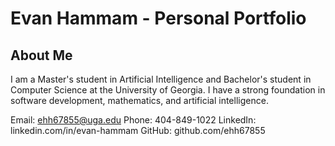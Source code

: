 # Evan Hammam - Personal Portfolio

## About Me
I am a Master's student in Artificial Intelligence and Bachelor's student in Computer Science at the University of Georgia. I have a strong foundation in software development, mathematics, and artificial intelligence.

Email: ehh67855@uga.edu
Phone: 404-849-1022
LinkedIn: linkedin.com/in/evan-hammam
GitHub: github.com/ehh67855

